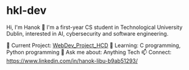 # hkl-dev

Hi, I'm Hanok 👋
I'm a first-year CS student in Technological University Dublin, interested in AI, cybersecurity and software engineering.

🔭 Current Project: [WebDev_Project_HCD](https://github.com/hkl7-dev/WebDev_Project_HCD)
🌱 Learning: C programming, Python programming
💬 Ask me about: Anything Tech
📫 Connect: https://www.linkedin.com/in/hanok-libu-b9ab51293/
